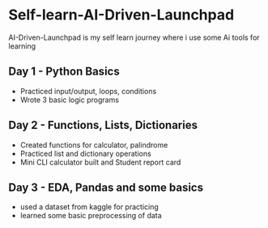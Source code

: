 # Self-learn-AI-Driven-Launchpad
AI-Driven-Launchpad is my self learn journey where i use some Ai tools for learning

## Day 1 - Python Basics
- Practiced input/output, loops, conditions
- Wrote 3 basic logic programs
## Day 2 - Functions, Lists, Dictionaries
- Created functions for calculator, palindrome
- Practiced list and dictionary operations
- Mini CLI calculator built and Student report card
## Day 3 - EDA, Pandas and some basics
- used a dataset from kaggle for practicing
- learned some basic preprocessing of data 
